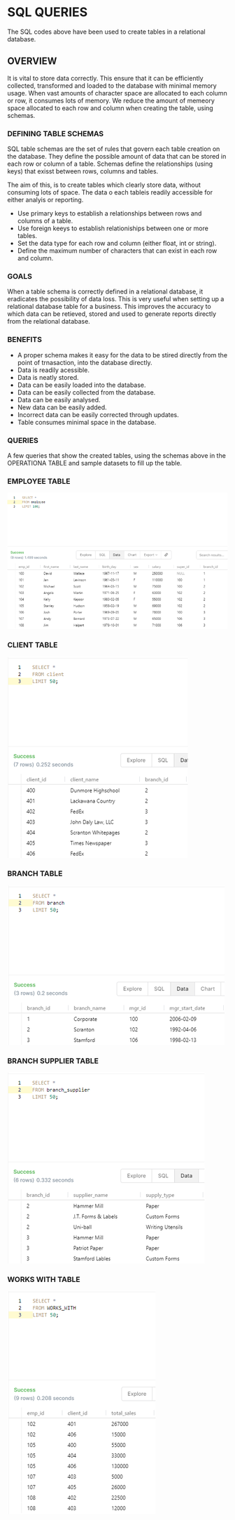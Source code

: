 # SQL QUERIES

The SQL codes above have been used to create tables in a relational database.

## OVERVIEW

It is vital to store data correctly. This ensure that it can be efficiently collected, transformed and loaded to the database with minimal memory usage.
When vast amounts of character space are allocated to each column or row, it consumes lots of memory. We reduce the amount of memeory space allocated to each row and column when creating the table, using schemas.

### DEFINING TABLE SCHEMAS
SQL table schemas are the set of rules that govern each table creation on the database. They define the possible amount of data that can be stored in each row or column of a table. Schemas define the relationships (using keys) that exisst between rows, columns and tables.

The aim of this, is to create tables which clearly store data, without consuming lots of space. The data o each tableis readily accessible for either analyis or reporting.

* Use primary keys to establish a relationships between rows and columns of a table.
* Use foreign keeys to establish relationiships between one or more tables.
* Set the data type for each row and column (either float, int or string).
* Define the maximum number of characters that can exist in each row and column.

### GOALS

When a table schema is correctly defined in a relational database, it eradicates the possibility of data loss. This is very useful when setting up a relational database table for a business. This improves the accuracy to which data can be retieved, stored and used to generate reports directly from the relational database.

### BENEFITS

* A proper schema makes it easy for the data to be stired directly from the point of trnasaction, into the database directly.
* Data is readily acessible.
* Data is neatly stored.
* Data can be easily loaded into the database.
* Data can be easily collected from the database.
* Data can be easily analysed.
* New data can be easily added.
* Incorrect data can be easily corrected through updates.
* Table consumes minimal space in the database.

### QUERIES
A few queries that show the created tables, using the schemas above in the OPERATIONA TABLE and sample datasets to fill up the table.

### EMPLOYEE TABLE
![Image of EMPLOYEE QUERY](https://github.com/samuel-momodu/Portfolio/blob/main/SQL-Schemas/QUERY%20ALL%20EMPLOYEE%20TABLE.png)

### CLIENT TABLE
![Image of CLIENT QUERY](https://github.com/samuel-momodu/Portfolio/blob/main/SQL-Schemas/QUERY%20ALL%20CLIENT%20TABLE.png)

### BRANCH TABLE
![Image of BRANCH QUERY](https://github.com/samuel-momodu/Portfolio/blob/main/SQL-Schemas/QUERY%20ALL%20BRANCH%20TABLE.png)

### BRANCH SUPPLIER TABLE
![Image of BRANCH_SUPPLIER QUERY](https://github.com/samuel-momodu/Portfolio/blob/main/SQL-Schemas/QUERY%20ALL%20BRANCH_SUPPLIER%20TABLE.png)

### WORKS WITH TABLE
![Image of WORKS_WITH QUERY](https://github.com/samuel-momodu/Portfolio/blob/main/SQL-Schemas/QUERY%20ALL%20WORKS_WITH%20TABLE.png)

